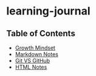 # learning-journal

## Table of Contents
- [Growth Mindset](growth-mindset.md)
- [Markdown Notes](markdown-notes.md)
- [Git VS GitHub](git-github.md)
- [HTML Notes](html-notes.md)
